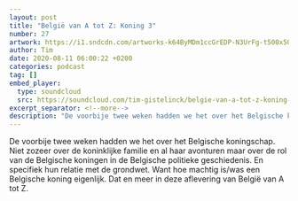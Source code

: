 ```yaml
---
layout: post
title: "België van A tot Z: Koning 3"
number: 27
artwork: https://i1.sndcdn.com/artworks-k64ByMDm1ccGrEDP-N3UrFg-t500x500.jpg
author: Tim
date: 2020-08-11 06:00:22 +0200
categories: podcast
tag: []
embed_player:
  type: soundcloud
  src: https://soundcloud.com/tim-gistelinck/belgie-van-a-tot-z-koning-3
excerpt_separator: <!--more-->
description: "De voorbije twee weken hadden we het over het Belgische koningschap."
---
```

De voorbije twee weken hadden we het over het Belgische koningschap. Niet zozeer over de koninklijke familie en al haar avonturen maar over de rol van de Belgische koningen in de Belgische politieke geschiedenis. En specifiek hun relatie met de grondwet. Want hoe machtig is/was een Belgische koning eigenlijk. Dat en meer in deze aflevering van België van A tot Z.